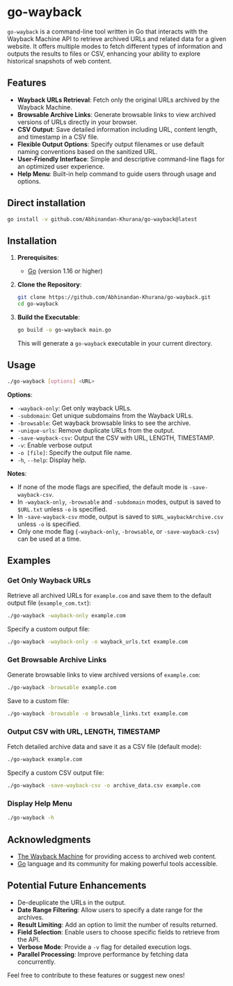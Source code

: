# go-wayback

`go-wayback` is a command-line tool written in Go that interacts with the Wayback Machine API to retrieve archived URLs and related data for a given website. It offers multiple modes to fetch different types of information and outputs the results to files or CSV, enhancing your ability to explore historical snapshots of web content.

## Features

- **Wayback URLs Retrieval**: Fetch only the original URLs archived by the Wayback Machine.
- **Browsable Archive Links**: Generate browsable links to view archived versions of URLs directly in your browser.
- **CSV Output**: Save detailed information including URL, content length, and timestamp in a CSV file.
- **Flexible Output Options**: Specify output filenames or use default naming conventions based on the sanitized URL.
- **User-Friendly Interface**: Simple and descriptive command-line flags for an optimized user experience.
- **Help Menu**: Built-in help command to guide users through usage and options.

## Direct installation

```bash
go install -v github.com/Abhinandan-Khurana/go-wayback@latest
```

## Installation

1. **Prerequisites**:

   - [Go](https://golang.org/doc/install) (version 1.16 or higher)

2. **Clone the Repository**:

   ```bash
   git clone https://github.com/Abhinandan-Khurana/go-wayback.git
   cd go-wayback
   ```

3. **Build the Executable**:

   ```bash
   go build -o go-wayback main.go
   ```

   This will generate a `go-wayback` executable in your current directory.

## Usage

```bash
./go-wayback [options] <URL>
```

**Options**:

- `-wayback-only`: Get only wayback URLs.
- `-subdomain`: Get unique subdomains from the Wayback URLs.
- `-browsable`: Get wayback browsable links to see the archive.
- `-unique-urls`: Remove duplicate URLs from the output.
- `-save-wayback-csv`: Output the CSV with URL, LENGTH, TIMESTAMP.
- `-v`: Enable verbose output
- `-o [file]`: Specify the output file name.
- `-h`, `--help`: Display help.

**Notes**:

- If none of the mode flags are specified, the default mode is `-save-wayback-csv`.
- In `-wayback-only`, `-browsable` and `-subdomain` modes, output is saved to `$URL.txt` unless `-o` is specified.
- In `-save-wayback-csv` mode, output is saved to `$URL_waybackArchive.csv` unless `-o` is specified.
- Only one mode flag (`-wayback-only`, `-browsable`, or `-save-wayback-csv`) can be used at a time.

## Examples

### Get Only Wayback URLs

Retrieve all archived URLs for `example.com` and save them to the default output file (`example_com.txt`):

```bash
./go-wayback -wayback-only example.com
```

Specify a custom output file:

```bash
./go-wayback -wayback-only -o wayback_urls.txt example.com
```

### Get Browsable Archive Links

Generate browsable links to view archived versions of `example.com`:

```bash
./go-wayback -browsable example.com
```

Save to a custom file:

```bash
./go-wayback -browsable -o browsable_links.txt example.com
```

### Output CSV with URL, LENGTH, TIMESTAMP

Fetch detailed archive data and save it as a CSV file (default mode):

```bash
./go-wayback example.com
```

Specify a custom CSV output file:

```bash
./go-wayback -save-wayback-csv -o archive_data.csv example.com
```

### Display Help Menu

```bash
./go-wayback -h
```

## Acknowledgments

- [The Wayback Machine](https://web.archive.org) for providing access to archived web content.
- [Go](https://golang.org) language and its community for making powerful tools accessible.

## Potential Future Enhancements

- De-deuplicate the URLs in the output.
- **Date Range Filtering**: Allow users to specify a date range for the archives.
- **Result Limiting**: Add an option to limit the number of results returned.
- **Field Selection**: Enable users to choose specific fields to retrieve from the API.
- **Verbose Mode**: Provide a `-v` flag for detailed execution logs.
- **Parallel Processing**: Improve performance by fetching data concurrently.

Feel free to contribute to these features or suggest new ones!
